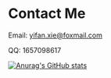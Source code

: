 # Contact Me

Email: yifan.xie@foxmail.com

QQ: 1657098617


[![Anurag's GitHub stats](https://github-readme-stats.vercel.app/api?username=qianfanguojin)](https://github.com/qianfanguojin)


